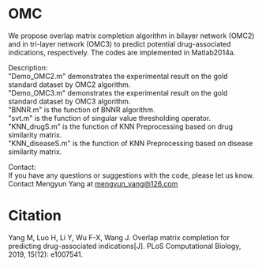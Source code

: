 # OMC

We propose overlap matrix completion algorithm in bilayer network (OMC2) and in tri-layer network (OMC3) to predict potential drug-associated indications, respectively. The codes are implemented in Matlab2014a.

Description:   
"Demo_OMC2.m" demonstrates the experimental result on the gold standard dataset by OMC2 algorithm.  
"Demo_OMC3.m" demonstrates the experimental result on the gold standard dataset by OMC3 algorithm.  
"BNNR.m" is the function of BNNR algorithm.  
"svt.m" is the function of singular value thresholding operator.  
"KNN_drugS.m" is the function of KNN Preprocessing based on drug similarity matrix.  
"KNN_diseaseS.m" is the function of KNN Preprocessing based on disease similarity matrix.

Contact:  
If you have any questions or suggestions with the code, please let us know. Contact Mengyun Yang at mengyun_yang@126.com

# Citation 
Yang M, Luo H, Li Y, Wu F-X, Wang J. Overlap matrix completion for predicting drug-associated indications[J]. PLoS Computational Biology, 2019, 15(12): e1007541.  
